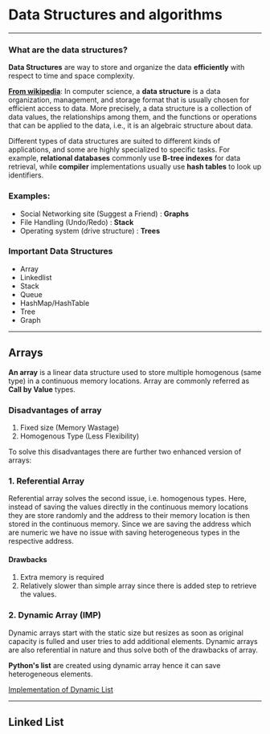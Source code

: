 # Data Structures and algorithms

----

### What are the data structures?

**Data Structures** are way to store and organize the data **efficiently** with respect to time and space complexity.

**[From wikipedia](https://en.wikipedia.org/wiki/Data_structure)**: In computer science, a **data structure** 
is a data organization, management, and storage format that is usually chosen for efficient access to data. 
More precisely, a data structure is a collection of data values, the relationships among them, and the functions 
or operations that can be applied to the data, i.e., it is an algebraic structure about data.

Different types of data structures are suited to different kinds of applications, and some are highly specialized 
to specific tasks. For example, **relational databases** commonly use **B-tree indexes** for data retrieval,
while **compiler** implementations usually use **hash tables** to look up identifiers.

### Examples:

- Social Networking site (Suggest a Friend) : **Graphs**
- File Handling (Undo/Redo) : **Stack** 
- Operating system (drive structure) : **Trees**

### Important Data Structures

- Array
- Linkedlist
- Stack
- Queue
- HashMap/HashTable
- Tree
- Graph

----

## Arrays

**An array** is a linear data structure used to store multiple homogenous (same type) in a continuous memory 
locations. Array are commonly referred as **Call by Value** types.

### Disadvantages of array
1. Fixed size (Memory Wastage)
2. Homogenous Type (Less Flexibility)

To solve this disadvantages there are further two enhanced version of arrays:

### 1. Referential Array

Referential array solves the second issue, i.e. homogenous types. Here, instead of saving the values directly in the
continuous memory locations they are store randomly and the address to their memory location is then stored in the
continuous memory. Since we are saving the address which are numeric we have no issue with saving heterogeneous types
in the respective address.

#### Drawbacks 
1. Extra memory is required
2. Relatively slower than simple array since there is added step to retrieve the values.

### 2. Dynamic Array (IMP)

Dynamic arrays start with the static size but resizes as soon as original capacity is fulled and user tries to add
additional elements. Dynamic arrays are also referential in nature and thus solve both of the drawbacks of array.

**Python's list** are created using dynamic array hence it can save heterogeneous elements.

[Implementation of Dynamic List](https://github.com/ashutosh-vaidya/Interview-Prep/tree/main/DSA/DynamicList)

----

## Linked List



